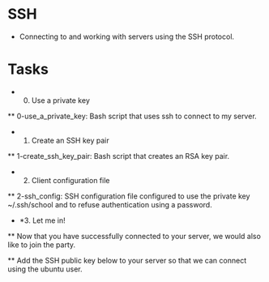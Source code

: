 # SSH
* Connecting to and working with servers using the SSH protocol.
# Tasks 
* 0. Use a private key

** 0-use_a_private_key: Bash script that uses ssh to connect to my server.
* 1. Create an SSH key pair

** 1-create_ssh_key_pair: Bash script that creates an RSA key pair.
* 2. Client configuration file

** 2-ssh_config: SSH configuration file configured to use the private key ~/.ssh/school and to refuse authentication using a password.
* *3. Let me in!

** Now that you have successfully connected to your server, we would also like to join the party.

** Add the SSH public key below to your server so that we can connect using the ubuntu user.
